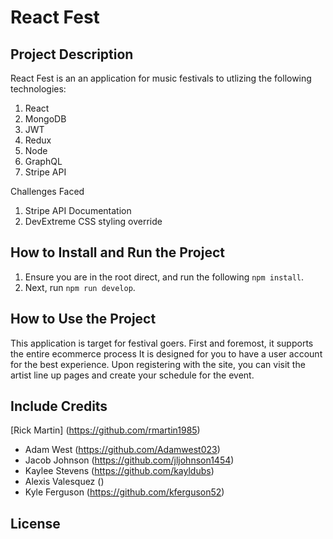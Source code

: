 # React Fest
## Project Description

React Fest is an an application for music festivals to utlizing the following technologies:

1. React
2. MongoDB
3. JWT
4. Redux
5. Node
6. GraphQL
7. Stripe API

Challenges Faced
1. Stripe API Documentation
2. DevExtreme CSS styling override
## How to Install and Run the Project
1. Ensure you are in the root direct, and run the following `npm install`.
2. Next, run `npm run develop`.

## How to Use the Project
This application is target for festival goers. First and foremost, it supports the entire ecommerce process It is designed for you to have a user account for the best experience. Upon registering with the site, you can visit the artist line up pages and create your schedule for the event.

## Include Credits
[Rick Martin] (https://github.com/rmartin1985)
- Adam West (https://github.com/Adamwest023)
- Jacob Johnson (https://github.com/jljohnson1454)
- Kaylee Stevens (https://github.com/kayldubs)
- Alexis Valesquez  ()
- Kyle Ferguson (https://github.com/kferguson52)

## License
